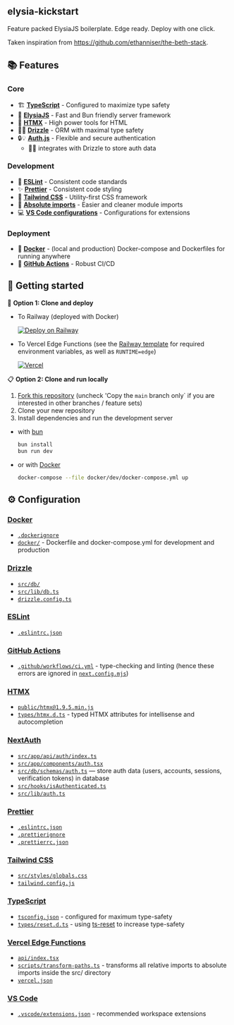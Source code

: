 ## elysia-kickstart

Feature packed ElysiaJS boilerplate. Edge ready. Deploy with one click.

Taken inspiration from https://github.com/ethanniser/the-beth-stack.

## 📚 Features

### Core

- 🏗️ [**TypeScript**](https://www.typescriptlang.org/) - Configured to maximize type safety
- 🐉 [**ElysiaJS**](https://elysiajs.com/) - Fast and Bun friendly server framework
- 📐 [**HTMX**](https://www.typescriptlang.org/) - High power tools for HTML
- 💽💡 [**Drizzle**](https://orm.drizzle.team/) - ORM with maximal type safety
- 🔒💡 [**Auth.js**](https://next-auth.js.org/) - Flexible and secure authentication
  - 🔗💡 integrates with Drizzle to store auth data

### Development

- 📏 [**ESLint**](https://eslint.org/) - Consistent code standards
- ✨ [**Prettier**](https://prettier.io/) - Consistent code styling
- 🎨 [**Tailwind CSS**](https://tailwindcss.com/) - Utility-first CSS framework
- 📁 [**Absolute imports**](https://nextjs.org/docs/app/building-your-application/configuring/absolute-imports-and-module-aliases) - Easier and cleaner module imports
- 💻 [**VS Code configurations**](https://code.visualstudio.com/) - Configurations for extensions

### Deployment

- 🐳 [**Docker**](https://www.docker.com/) - (local and production) Docker-compose and Dockerfiles for running anywhere
- 🔄 [**GitHub Actions**](https://github.com/features/actions) - Robust CI/CD

## 🌱 Getting started

🚀 **Option 1: Clone and deploy**

- To Railway (deployed with Docker)

  [![Deploy on Railway](https://railway.app/button.svg)](https://railway.app/template/UguE-M?referralCode=Q9UMnd)

- To Vercel Edge Functions (see the [Railway template](https://railway.app/template/UguE-M?referralCode=Q9UMnd) for required environment variables, as well as `RUNTIME=edge`)

  [![Vercel](https://vercel.com/button)](https://vercel.com/new/clone?s=https%3A%2F%2Fgithub.com%2FSyhner%2Felysia-kickstart)

📋 **Option 2: Clone and run locally**

1. [Fork this repository](https://github.com/syhner/next-kickstart/fork) (uncheck 'Copy the `main` branch only` if you are interested in other branches / feature sets)
2. Clone your new repository
3. Install dependencies and run the development server

- with [bun](https://bun.sh/docs/installation)

  ```sh
  bun install
  bun run dev
  ```

- or with [Docker](https://docs.docker.com/get-docker/)

  ```sh
  docker-compose --file docker/dev/docker-compose.yml up
  ```

## ⚙️ Configuration

### [Docker](https://www.docker.com/)

- [`.dockerignore`](.dockerignore)
- [`docker/`](docker/) - Dockerfile and docker-compose.yml for development and production

### [Drizzle](https://orm.drizzle.team/)

- [`src/db/`](src/db/)
- [`src/lib/db.ts`](src/lib/db.ts)
- [`drizzle.config.ts`](drizzle.config.ts)

### [ESLint](https://eslint.org/)

- [`.eslintrc.json`](.eslintrc.json)

### [GitHub Actions](https://github.com/features/actions)

- [`.github/workflows/ci.yml`](.github/workflows/ci.yml) - type-checking and linting (hence these errors are ignored in [`next.config.mjs`](next.config.mjs))

### [HTMX](https://htmx.org/)

- [`public/htmx@1.9.5.min.js`](public/htmx@1.9.5.min.js)
- [`types/htmx.d.ts`](types/htmx.d.ts) - typed HTMX attributes for intellisense and autocompletion

### [NextAuth](https://next-auth.js.org/)

- [`src/app/api/auth/index.ts`](src/app/api/auth/index.ts)
- [`src/app/components/auth.tsx`](src/app/components/auth.tsx)
- [`src/db/schemas/auth.ts`](src/db/schemas/auth.ts) — store auth data (users, accounts, sessions, verification tokens) in database
- [`src/hooks/isAuthenticated.ts`](src/hooks/isAuthenticated.ts)
- [`src/lib/auth.ts`](src/lib/auth.ts)

### [Prettier](https://prettier.io/)

- [`.eslintrc.json`](.eslintrc.json)
- [`.prettierignore`](.prettierignore)
- [`.prettierrc.json`](.prettierrc.json)

### [Tailwind CSS](https://tailwindcss.com/)

- [`src/styles/globals.css`](src/styles/globals.css)
- [`tailwind.config.js`](tailwind.config.js)

### [TypeScript](https://www.typescriptlang.org/)

- [`tsconfig.json`](tsconfig.json) - configured for maximum type-safety
- [`types/reset.d.ts`](types/reset.d.ts) - using [ts-reset](https://github.com/total-typescript/ts-reset) to increase type-safety

### [Vercel Edge Functions](https://vercel.com/features/edge-functions)

- [`api/index.tsx`](api/index.tsx)
- [`scripts/transform-paths.ts`](scripts/transform-paths.ts) - transforms all relative imports to absolute imports inside the src/ directory
- [`vercel.json`](vercel.json)

### [VS Code](https://code.visualstudio.com/)

- [`.vscode/extensions.json`](.vscode/extensions.json) - recommended workspace extensions
